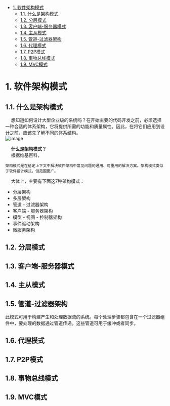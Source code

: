 
<!-- TOC -->

- [1. 软件架构模式](#1-软件架构模式)
    - [1.1. 什么是架构模式](#11-什么是架构模式)
    - [1.2. 分层模式](#12-分层模式)
    - [1.3. 客户端-服务器模式](#13-客户端-服务器模式)
    - [1.4. 主从模式](#14-主从模式)
    - [1.5. 管道-过滤器架构](#15-管道-过滤器架构)
    - [1.6. 代理模式](#16-代理模式)
    - [1.7. P2P模式](#17-p2p模式)
    - [1.8. 事物总线模式](#18-事物总线模式)
    - [1.9. MVC模式](#19-mvc模式)

<!-- /TOC -->



# 1. 软件架构模式
<!-- 

10个常见的软件架构模式 
https://mp.weixin.qq.com/s/am-WfbzX7PYYjVlpaZpLiA


7种软件架构模式 
https://mp.weixin.qq.com/s/iCrgVlDdnLXV1v41RrSvyA

-->

## 1.1. 什么是架构模式
&emsp; 想知道如何设计大型企业级的系统吗？在开始主要的代码开发之前，必须选择一种合适的体系架构，它将提供所需的功能和质量属性。因此，在将它们应用到设计之前，应该先了解不同的体系结构。  
![image](https://gitee.com/wt1814/pic-host/raw/master/images/system/framework/framework-1.png)  


&emsp; **什么是架构模式？**  
&emsp; 根据维基百科，
    
    架构模式是在给定上下文中解决软件架构中常见问题的通用、可重用的解决方案。架构模式类似于软件设计模式，但范围更广。  

&emsp; 大体上，主要有下面这7种架构模式：  
* 分层架构
* 多层架构
* 管道 - 过滤器架构
* 客户端 - 服务器架构
* 模型 - 视图 - 控制器架构
* 事件驱动架构
* 微服务架构


## 1.2. 分层模式  


## 1.3. 客户端-服务器模式

## 1.4. 主从模式  


## 1.5. 管道-过滤器架构  
此模式可用于构建产生和处理数据流的系统。每个处理步骤都包含在一个过滤器组件中，要处理的数据通过管道传递。这些管道可用于缓冲或者同步。  

## 1.6. 代理模式


## 1.7. P2P模式

## 1.8. 事物总线模式


## 1.9. MVC模式  



